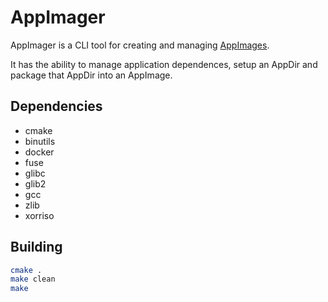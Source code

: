 # AppImager

AppImager is a CLI tool for creating and managing [AppImages](http://appimage.org/).

It has the ability to manage application dependences, setup an AppDir and package that AppDir into an AppImage.

## Dependencies

- cmake
- binutils
- docker
- fuse
- glibc
- glib2
- gcc
- zlib
- xorriso

## Building

```bash
cmake .
make clean
make
```
